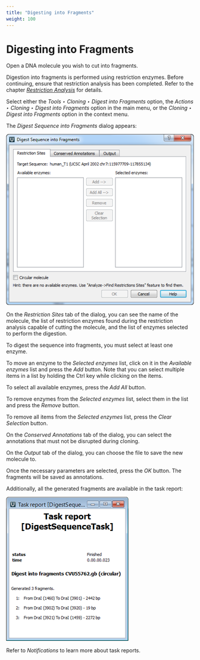 ```yaml
---
title: "Digesting into Fragments"
weight: 100
---
```


# Digesting into Fragments

Open a DNA molecule you wish to cut into fragments.

Digestion into fragments is performed using restriction enzymes. Before continuing, ensure that restriction analysis has been completed. Refer to the chapter [_Restriction Analysis_](restriction-analysis.md) for details.

Select either the _Tools ‣ Cloning ‣ Digest into Fragments_ option, the _Actions ‣ Cloning ‣ Digest into Fragments_ option in the main menu, or the _Cloning ‣ Digest into Fragments_ option in the context menu.

The _Digest Sequence into Fragments_ dialog appears:

![](/images/65930758/65930759.png)

On the _Restriction Sites_ tab of the dialog, you can see the name of the molecule, the list of restriction enzymes found during the restriction analysis capable of cutting the molecule, and the list of enzymes selected to perform the digestion.

To digest the sequence into fragments, you must select at least one enzyme.

To move an enzyme to the _Selected enzymes_ list, click on it in the _Available enzymes_ list and press the _Add_ button. Note that you can select multiple items in a list by holding the Ctrl key while clicking on the items.

To select all available enzymes, press the _Add All_ button.

To remove enzymes from the _Selected enzymes_ list, select them in the list and press the _Remove_ button.

To remove all items from the _Selected enzymes_ list, press the _Clear Selection_ button.

On the _Conserved Annotations_ tab of the dialog, you can select the annotations that must not be disrupted during cloning.

On the _Output_ tab of the dialog, you can choose the file to save the new molecule to.

Once the necessary parameters are selected, press the _OK_ button. The fragments will be saved as annotations.

Additionally, all the generated fragments are available in the task report:

![](/images/65930758/65930760.png)

Refer to _Notifications_ to learn more about task reports.
